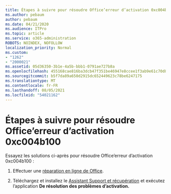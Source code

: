 ```yaml
---
title: Étapes à suivre pour résoudre Office’erreur d’activation 0xc004b100
ms.author: pebaum
author: pebaum
ms.date: 04/21/2020
ms.audience: ITPro
ms.topic: article
ms.service: o365-administration
ROBOTS: NOINDEX, NOFOLLOW
localization_priority: Normal
ms.custom:
- "1262"
- "2000021"
ms.assetid: 05d36350-3b1e-4a5b-bbb1-0791ae727b8a
ms.openlocfilehash: 455168cae816ba3dcb47f351be46947e8ccee1f3ab9e61c70d82d49e5279ef85
ms.sourcegitcommit: b5f7da89a650d2915dc652449623c78be6247175
ms.translationtype: MT
ms.contentlocale: fr-FR
ms.lasthandoff: 08/05/2021
ms.locfileid: "54021162"
---
```

# <a name="steps-to-resolve-office-activation-error-0xc004b100"></a>Étapes à suivre pour résoudre Office’erreur d’activation 0xc004b100

Essayez les solutions ci-après pour résoudre Office’erreur d’activation 0xc004b100 :
  
1. Effectuer une [réparation en ligne de Office](https://support.office.com/article/7821d4b6-7c1d-4205-aa0e-a6b40c5bb88b).

2. Téléchargez et installez le [Assistant Support et récupération](https://aka.ms/SARA-OfficeActivation-Alchemy) et exécutez l’application **De résolution des problèmes d’activation.**
